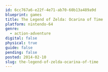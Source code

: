 ```yaml
---
id: 6cc767a6-e22f-4e71-ab70-60b13a489a9d
blueprint: games
title: The Legend of Zelda: Ocarina of Time
platform: nintendo-64
genre:
  - action-adventure
digital: false
physical: true
guide: false
pending: false
posted: 2014-02-10
slug: the-legend-of-zelda-ocarina-of-time
---
```

